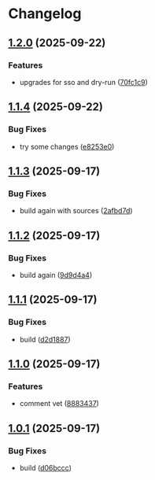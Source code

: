 # Changelog

## [1.2.0](https://github.com/CETOptimization/aws-ami-manager/compare/v1.1.4...v1.2.0) (2025-09-22)


### Features

* upgrades for sso and dry-run ([70fc1c9](https://github.com/CETOptimization/aws-ami-manager/commit/70fc1c961f2395b7e07e13989302b4cc5f50a1d1))

## [1.1.4](https://github.com/CETOptimization/aws-ami-manager/compare/v1.1.3...v1.1.4) (2025-09-22)


### Bug Fixes

* try some changes ([e8253e0](https://github.com/CETOptimization/aws-ami-manager/commit/e8253e02ec97eaca5a36967fa18c441f5ec2554f))

## [1.1.3](https://github.com/CETOptimization/aws-ami-manager/compare/v1.1.2...v1.1.3) (2025-09-17)


### Bug Fixes

* build again with sources ([2afbd7d](https://github.com/CETOptimization/aws-ami-manager/commit/2afbd7d21bf018282103053ad508a22eabc2e6db))

## [1.1.2](https://github.com/CETOptimization/aws-ami-manager/compare/v1.1.1...v1.1.2) (2025-09-17)


### Bug Fixes

* build again ([9d9d4a4](https://github.com/CETOptimization/aws-ami-manager/commit/9d9d4a465e9fe9080a6632e8b345e4b3c78380d6))

## [1.1.1](https://github.com/CETOptimization/aws-ami-manager/compare/v1.1.0...v1.1.1) (2025-09-17)


### Bug Fixes

* build ([d2d1887](https://github.com/CETOptimization/aws-ami-manager/commit/d2d1887e42f416222275d8a39f9c85a02808b22d))

## [1.1.0](https://github.com/CETOptimization/aws-ami-manager/compare/v1.0.1...v1.1.0) (2025-09-17)


### Features

* comment vet ([8883437](https://github.com/CETOptimization/aws-ami-manager/commit/88834376ee7c35832a5046ed0575087c28f34a90))

## [1.0.1](https://github.com/CETOptimization/aws-ami-manager/compare/v1.0.0...v1.0.1) (2025-09-17)


### Bug Fixes

* build ([d06bccc](https://github.com/CETOptimization/aws-ami-manager/commit/d06bccc86d59cbf43b74c9cc5b0bb7f02875e4da))
